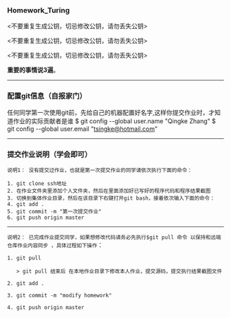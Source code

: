 ### Homework_Turing

<不要重复生成公钥，切忌修改公钥，请勿丢失公钥>

<不要重复生成公钥，切忌修改公钥，请勿丢失公钥>

<不要重复生成公钥，切忌修改公钥，请勿丢失公钥>

**重要的事情说3遍**。

----
### 配置git信息（自报家门）
任何同学第一次使用git前，先给自己的机器配置好名字,这样你提交作业时，才知道作业的实际贡献者是谁
$ git config --global user.name "Qingke Zhang"
$ git config --global user.email "tsingke@hotmail.com"

-----

### 提交作业说明（学会即可）
`说明1： 没有提交过作业，也就是第一次提交作业的同学请依次执行下面的命令：`
```
1. git clone ssh地址
2. 在作业文件夹里添加个人文件夹，然后在里面添加好已写好的程序代码和程序结果截图
3. 切换到集体作业目录，然后在该目录下右键打开git bash，接着依次输入下面的命令：
4. git add .
5. git commit -m "第一次提交作业"
6. git push origin master
```
-----

`说明2： 已完成作业提交同学，如果想修改代码请务必先执行$git pull 命令 以保持和远端仓库作业内容同步 ，具体过程如下操作`：

```
1. git pull

   > git pull 结束后 在本地作业目录下修改本人作业，提交源码，提交执行结果截图文件

2. git add .

3. git commit -m "modify homework"

4. git push origin master

```
